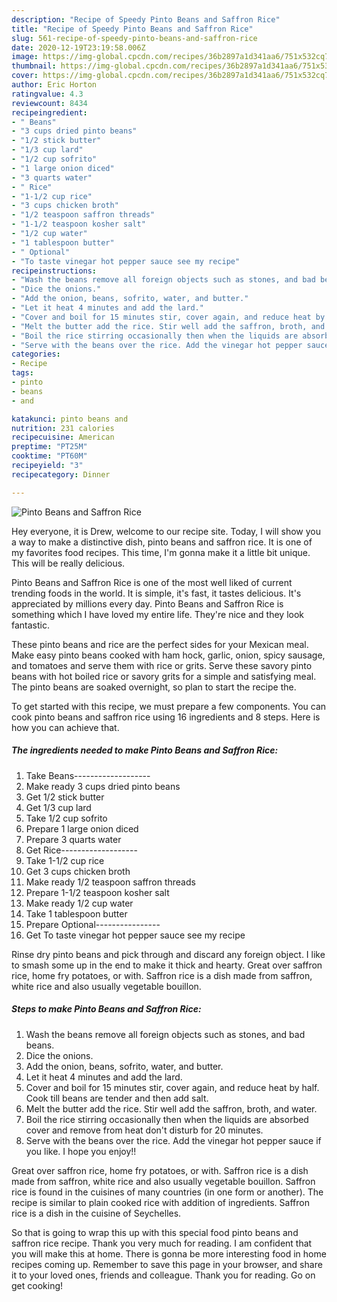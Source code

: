 ```yaml
---
description: "Recipe of Speedy Pinto Beans and Saffron Rice"
title: "Recipe of Speedy Pinto Beans and Saffron Rice"
slug: 561-recipe-of-speedy-pinto-beans-and-saffron-rice
date: 2020-12-19T23:19:58.006Z
image: https://img-global.cpcdn.com/recipes/36b2897a1d341aa6/751x532cq70/pinto-beans-and-saffron-rice-recipe-main-photo.jpg
thumbnail: https://img-global.cpcdn.com/recipes/36b2897a1d341aa6/751x532cq70/pinto-beans-and-saffron-rice-recipe-main-photo.jpg
cover: https://img-global.cpcdn.com/recipes/36b2897a1d341aa6/751x532cq70/pinto-beans-and-saffron-rice-recipe-main-photo.jpg
author: Eric Horton
ratingvalue: 4.3
reviewcount: 8434
recipeingredient:
- " Beans"
- "3 cups dried pinto beans"
- "1/2 stick butter"
- "1/3 cup lard"
- "1/2 cup sofrito"
- "1 large onion diced"
- "3 quarts water"
- " Rice"
- "1-1/2 cup rice"
- "3 cups chicken broth"
- "1/2 teaspoon saffron threads"
- "1-1/2 teaspoon kosher salt"
- "1/2 cup water"
- "1 tablespoon butter"
- " Optional"
- "To taste vinegar hot pepper sauce see my recipe"
recipeinstructions:
- "Wash the beans remove all foreign objects such as stones, and bad beans."
- "Dice the onions."
- "Add the onion, beans, sofrito, water, and butter."
- "Let it heat 4 minutes and add the lard."
- "Cover and boil for 15 minutes stir, cover again, and reduce heat by half. Cook till beans are tender and then add salt."
- "Melt the butter add the rice. Stir well add the saffron, broth, and water."
- "Boil the rice stirring occasionally then when the liquids are absorbed cover and remove from heat don&#39;t disturb for 20 minutes."
- "Serve with the beans over the rice. Add the vinegar hot pepper sauce if you like. I hope you enjoy!!"
categories:
- Recipe
tags:
- pinto
- beans
- and

katakunci: pinto beans and 
nutrition: 231 calories
recipecuisine: American
preptime: "PT25M"
cooktime: "PT60M"
recipeyield: "3"
recipecategory: Dinner

---
```



![Pinto Beans and Saffron Rice](https://img-global.cpcdn.com/recipes/36b2897a1d341aa6/751x532cq70/pinto-beans-and-saffron-rice-recipe-main-photo.jpg)

Hey everyone, it is Drew, welcome to our recipe site. Today, I will show you a way to make a distinctive dish, pinto beans and saffron rice. It is one of my favorites food recipes. This time, I'm gonna make it a little bit unique. This will be really delicious.

Pinto Beans and Saffron Rice is one of the most well liked of current trending foods in the world. It is simple, it's fast, it tastes delicious. It's appreciated by millions every day. Pinto Beans and Saffron Rice is something which I have loved my entire life. They're nice and they look fantastic.

These pinto beans and rice are the perfect sides for your Mexican meal. Make easy pinto beans cooked with ham hock, garlic, onion, spicy sausage, and tomatoes and serve them with rice or grits. Serve these savory pinto beans with hot boiled rice or savory grits for a simple and satisfying meal. The pinto beans are soaked overnight, so plan to start the recipe the.


To get started with this recipe, we must prepare a few components. You can cook pinto beans and saffron rice using 16 ingredients and 8 steps. Here is how you can achieve that.

<!--inarticleads1-->

##### The ingredients needed to make Pinto Beans and Saffron Rice:

1. Take  Beans-------------------
1. Make ready 3 cups dried pinto beans
1. Get 1/2 stick butter
1. Get 1/3 cup lard
1. Take 1/2 cup sofrito
1. Prepare 1 large onion diced
1. Prepare 3 quarts water
1. Get  Rice-------------------
1. Take 1-1/2 cup rice
1. Get 3 cups chicken broth
1. Make ready 1/2 teaspoon saffron threads
1. Prepare 1-1/2 teaspoon kosher salt
1. Make ready 1/2 cup water
1. Take 1 tablespoon butter
1. Prepare  Optional----------------
1. Get To taste vinegar hot pepper sauce see my recipe


Rinse dry pinto beans and pick through and discard any foreign object. I like to smash some up in the end to make it thick and hearty. Great over saffron rice, home fry potatoes, or with. Saffron rice is a dish made from saffron, white rice and also usually vegetable bouillon. 

<!--inarticleads2-->

##### Steps to make Pinto Beans and Saffron Rice:

1. Wash the beans remove all foreign objects such as stones, and bad beans.
1. Dice the onions.
1. Add the onion, beans, sofrito, water, and butter.
1. Let it heat 4 minutes and add the lard.
1. Cover and boil for 15 minutes stir, cover again, and reduce heat by half. Cook till beans are tender and then add salt.
1. Melt the butter add the rice. Stir well add the saffron, broth, and water.
1. Boil the rice stirring occasionally then when the liquids are absorbed cover and remove from heat don&#39;t disturb for 20 minutes.
1. Serve with the beans over the rice. Add the vinegar hot pepper sauce if you like. I hope you enjoy!!


Great over saffron rice, home fry potatoes, or with. Saffron rice is a dish made from saffron, white rice and also usually vegetable bouillon. Saffron rice is found in the cuisines of many countries (in one form or another). The recipe is similar to plain cooked rice with addition of ingredients. Saffron rice is a dish in the cuisine of Seychelles. 

So that is going to wrap this up with this special food pinto beans and saffron rice recipe. Thank you very much for reading. I am confident that you will make this at home. There is gonna be more interesting food in home recipes coming up. Remember to save this page in your browser, and share it to your loved ones, friends and colleague. Thank you for reading. Go on get cooking!
